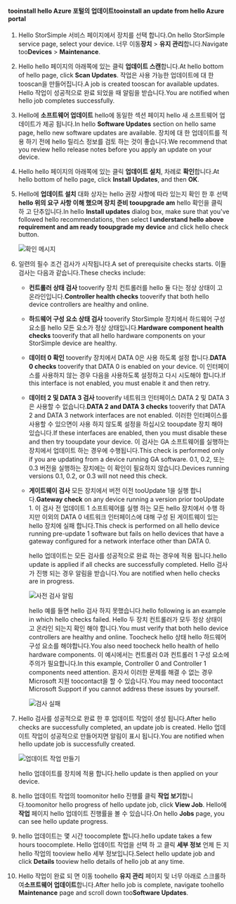 <!--author=alkohli last changed: 02/06/17-->

#### <a name="tooinstall-an-update-from-hello-azure-portal"></a><span data-ttu-id="5e2db-101">tooinstall hello Azure 포털의 업데이트</span><span class="sxs-lookup"><span data-stu-id="5e2db-101">tooinstall an update from hello Azure portal</span></span>

1. <span data-ttu-id="5e2db-102">Hello StorSimple 서비스 페이지에서 장치를 선택 합니다.</span><span class="sxs-lookup"><span data-stu-id="5e2db-102">On hello StorSimple service page, select your device.</span></span> <span data-ttu-id="5e2db-103">너무 이동**장치** > **유지 관리**합니다.</span><span class="sxs-lookup"><span data-stu-id="5e2db-103">Navigate too**Devices** > **Maintenance**.</span></span>
2. <span data-ttu-id="5e2db-104">Hello hello 페이지의 아래쪽에 있는 클릭 **업데이트 스캔**합니다.</span><span class="sxs-lookup"><span data-stu-id="5e2db-104">At hello bottom of hello page, click **Scan Updates**.</span></span> <span data-ttu-id="5e2db-105">작업은 사용 가능한 업데이트에 대 한 tooscan을 만들어집니다.</span><span class="sxs-lookup"><span data-stu-id="5e2db-105">A job is created tooscan for available updates.</span></span> <span data-ttu-id="5e2db-106">Hello 작업이 성공적으로 완료 되었을 때 알림을 받습니다.</span><span class="sxs-lookup"><span data-stu-id="5e2db-106">You are notified when hello job completes successfully.</span></span>
3. <span data-ttu-id="5e2db-107">Hello에 **소프트웨어 업데이트** hello에 동일한 섹션 페이지 hello 새 소프트웨어 업데이트가 제공 됩니다.</span><span class="sxs-lookup"><span data-stu-id="5e2db-107">In hello **Software Updates** section on hello same page, hello new software updates are available.</span></span> <span data-ttu-id="5e2db-108">장치에 대 한 업데이트를 적용 하기 전에 hello 릴리스 정보를 검토 하는 것이 좋습니다.</span><span class="sxs-lookup"><span data-stu-id="5e2db-108">We recommend that you review hello release notes before you apply an update on your device.</span></span>
4. <span data-ttu-id="5e2db-109">Hello hello 페이지의 아래쪽에 있는 클릭 **업데이트 설치**, 차례로 **확인**합니다.</span><span class="sxs-lookup"><span data-stu-id="5e2db-109">At hello bottom of hello page, click **Install Updates**, and then **OK**.</span></span>
5. <span data-ttu-id="5e2db-110">Hello에 **업데이트 설치** 대화 상자는 hello 권장 사항에 따라 있는지 확인 한 후 선택 **hello 위의 요구 사항 이해 했으며 장치 준비 tooupgrade am** hello 확인을 클릭 하 고 단추입니다.</span><span class="sxs-lookup"><span data-stu-id="5e2db-110">In hello **Install updates** dialog box, make sure that you've followed hello recommendations, then select **I understand hello above requirement and am ready tooupgrade my device** and click hello check button.</span></span>
   
    ![확인 메시지](./media/storsimple-install-update2-via-portal/InstallUpdate12_2M.png)
6. <span data-ttu-id="5e2db-112">일련의 필수 조건 검사가 시작됩니다.</span><span class="sxs-lookup"><span data-stu-id="5e2db-112">A set of prerequisite checks starts.</span></span> <span data-ttu-id="5e2db-113">이들 검사는 다음과 같습니다.</span><span class="sxs-lookup"><span data-stu-id="5e2db-113">These checks include:</span></span>
   
   * <span data-ttu-id="5e2db-114">**컨트롤러 상태 검사** tooverify 장치 컨트롤러를 hello 둘 다는 정상 상태이 고 온라인입니다.</span><span class="sxs-lookup"><span data-stu-id="5e2db-114">**Controller health checks** tooverify that both hello device controllers are healthy and online.</span></span>
   * <span data-ttu-id="5e2db-115">**하드웨어 구성 요소 상태 검사** tooverify StorSimple 장치에서 하드웨어 구성 요소를 hello 모든 요소가 정상 상태입니다.</span><span class="sxs-lookup"><span data-stu-id="5e2db-115">**Hardware component health checks** tooverify that all hello hardware components on your StorSimple device are healthy.</span></span>
   * <span data-ttu-id="5e2db-116">**데이터 0 확인** tooverify 장치에서 DATA 0은 사용 하도록 설정 합니다.</span><span class="sxs-lookup"><span data-stu-id="5e2db-116">**DATA 0 checks** tooverify that DATA 0 is enabled on your device.</span></span> <span data-ttu-id="5e2db-117">이 인터페이스를 사용하지 않는 경우 다음을 사용하도록 설정하고 다시 시도해야 합니다.</span><span class="sxs-lookup"><span data-stu-id="5e2db-117">If this interface is not enabled, you must enable it and then retry.</span></span>
   * <span data-ttu-id="5e2db-118">**데이터 2 및 DATA 3 검사** tooverify 네트워크 인터페이스 DATA 2 및 DATA 3은 사용할 수 없습니다.</span><span class="sxs-lookup"><span data-stu-id="5e2db-118">**DATA 2 and DATA 3 checks** tooverify that DATA 2 and DATA 3 network interfaces are not enabled.</span></span> <span data-ttu-id="5e2db-119">이러한 인터페이스를 사용할 수 있으면이 사용 하지 않도록 설정을 하십시오 tooupdate 장치 해야 있습니다.</span><span class="sxs-lookup"><span data-stu-id="5e2db-119">If these interfaces are enabled, then you must disable these and then try tooupdate your device.</span></span> <span data-ttu-id="5e2db-120">이 검사는 GA 소프트웨어를 실행하는 장치에서 업데이트 하는 경우에 수행됩니다.</span><span class="sxs-lookup"><span data-stu-id="5e2db-120">This check is performed only if you are updating from a device running GA software.</span></span> <span data-ttu-id="5e2db-121">0.1, 0.2, 또는 0.3 버전을 실행하는 장치에는 이 확인이 필요하지 않습니다.</span><span class="sxs-lookup"><span data-stu-id="5e2db-121">Devices running versions 0.1, 0.2, or 0.3 will not need this check.</span></span>
   * <span data-ttu-id="5e2db-122">**게이트웨이 검사** 모든 장치에서 버전 이전 tooUpdate 1을 실행 합니다.</span><span class="sxs-lookup"><span data-stu-id="5e2db-122">**Gateway check** on any device running a version prior tooUpdate 1.</span></span> <span data-ttu-id="5e2db-123">이 검사 전 업데이트 1 소프트웨어를 실행 하는 모든 hello 장치에서 수행 하지만 이외의 DATA 0 네트워크 인터페이스에 대해 구성 된 게이트웨이 있는 hello 장치에 실패 합니다.</span><span class="sxs-lookup"><span data-stu-id="5e2db-123">This check is performed on all hello device running pre-update 1 software but fails on hello devices that have a gateway configured for a network interface other than DATA 0.</span></span>
     
     <span data-ttu-id="5e2db-124">hello 업데이트는 모든 검사를 성공적으로 완료 하는 경우에 적용 됩니다.</span><span class="sxs-lookup"><span data-stu-id="5e2db-124">hello update is applied if all checks are successfully completed.</span></span> <span data-ttu-id="5e2db-125">Hello 검사가 진행 되는 경우 알림을 받습니다.</span><span class="sxs-lookup"><span data-stu-id="5e2db-125">You are notified when hello checks are in progress.</span></span>
     
     ![사전 검사 알림](./media/storsimple-install-update2-via-portal/InstallUpdate12_3M.png)
     
     <span data-ttu-id="5e2db-127">hello 예를 들면 hello 검사 하지 못했습니다.</span><span class="sxs-lookup"><span data-stu-id="5e2db-127">hello following is an example in which hello checks failed.</span></span> <span data-ttu-id="5e2db-128">Hello 두 장치 컨트롤러가 모두 정상 상태이 고 온라인 되는지 확인 해야 합니다.</span><span class="sxs-lookup"><span data-stu-id="5e2db-128">You must verify that both hello device controllers are healthy and online.</span></span> <span data-ttu-id="5e2db-129">Toocheck hello 상태 hello 하드웨어 구성 요소를 해야합니다.</span><span class="sxs-lookup"><span data-stu-id="5e2db-129">You also need toocheck hello health of hello hardware components.</span></span> <span data-ttu-id="5e2db-130">이 예시에서는 컨트롤러 0과 컨트롤러 1 구성 요소에 주의가 필요합니다.</span><span class="sxs-lookup"><span data-stu-id="5e2db-130">In this example, Controller 0 and Controller 1 components need attention.</span></span> <span data-ttu-id="5e2db-131">혼자서 이러한 문제를 해결 수 없는 경우 Microsoft 지원 toocontact을 할 수 있습니다.</span><span class="sxs-lookup"><span data-stu-id="5e2db-131">You may need toocontact Microsoft Support if you cannot address these issues by yourself.</span></span>
     
       ![검사 실패](./media/storsimple-install-update2-via-portal/HCS_PreUpgradeChecksFailed-include.png)
7. <span data-ttu-id="5e2db-133">Hello 검사를 성공적으로 완료 한 후 업데이트 작업이 생성 됩니다.</span><span class="sxs-lookup"><span data-stu-id="5e2db-133">After hello checks are successfully completed, an update job is created.</span></span> <span data-ttu-id="5e2db-134">Hello 업데이트 작업이 성공적으로 만들어지면 알림이 표시 됩니다.</span><span class="sxs-lookup"><span data-stu-id="5e2db-134">You are notified when hello update job is successfully created.</span></span>
   
    ![업데이트 작업 만들기](./media/storsimple-install-update2-via-portal/InstallUpdate12_44M.png)
   
    <span data-ttu-id="5e2db-136">hello 업데이트를 장치에 적용 합니다.</span><span class="sxs-lookup"><span data-stu-id="5e2db-136">hello update is then applied on your device.</span></span>
    
8. <span data-ttu-id="5e2db-137">hello 업데이트 작업의 toomonitor hello 진행률 클릭 **작업 보기**합니다.</span><span class="sxs-lookup"><span data-stu-id="5e2db-137">toomonitor hello progress of hello update job, click **View Job**.</span></span> <span data-ttu-id="5e2db-138">Hello에 **작업** 페이지 hello 업데이트 진행률을 볼 수 있습니다.</span><span class="sxs-lookup"><span data-stu-id="5e2db-138">On hello **Jobs** page, you can see hello update progress.</span></span>
9. <span data-ttu-id="5e2db-139">hello 업데이트는 몇 시간 toocomplete 합니다.</span><span class="sxs-lookup"><span data-stu-id="5e2db-139">hello update takes a few hours toocomplete.</span></span> <span data-ttu-id="5e2db-140">Hello 업데이트 작업을 선택 하 고 클릭 **세부 정보** 언제 든 지 hello 작업의 tooview hello 세부 정보입니다.</span><span class="sxs-lookup"><span data-stu-id="5e2db-140">Select hello update job and click **Details** tooview hello details of hello job at any time.</span></span>
10. <span data-ttu-id="5e2db-141">Hello 작업이 완료 되 면 이동 toohello **유지 관리** 페이지 및 너무 아래로 스크롤하여**소프트웨어 업데이트**합니다.</span><span class="sxs-lookup"><span data-stu-id="5e2db-141">After hello job is complete, navigate toohello **Maintenance** page and scroll down too**Software Updates**.</span></span>

